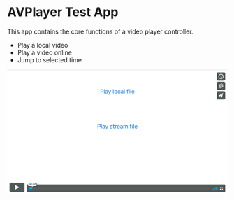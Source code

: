 # AVPlayer Test App

This app contains the core functions of a video player controller.
  - Play a local video
  - Play a video online
  - Jump to selected time
  
  [![Watch the video](https://github.com/JasonHan1990/AVFoundation-Learning/blob/master/Screenshots/03-AVPlayer/Screen%20Shot%202017-09-06%20at%2012.43.36%20AM.png)](https://vimeo.com/232612199)
